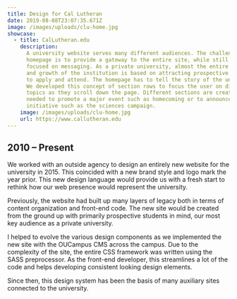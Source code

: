 ```yaml
---
title: Design for Cal Lutheran
date: 2019-08-08T23:07:35.671Z
image: /images/uploads/clu-home.jpg
showcase:
  - title: CalLutheran.edu
    description: 
      A university website serves many different audiences. The challenge of the
      homepage is to provide a gateway to the entire site, while still being
      focused on messaging. As a private university, almost the entire health
      and growth of the institution is based on attracting prospective students
      to apply and attend. The homepage has to tell the story of the university.
      We developed this concept of section rows to focus the user on different
      topics as they scroll down the page. Different sections are created as
      needed to promote a major event such as homecoming or to announce a new
      initiative such as the sciences campaign.
    image: /images/uploads/clu-home.jpg
    url: https://www.callutheran.edu
---
```

## 2010 – Present

We worked with an outside agency to design an entirely new website for the university in 2015. This coincided with a new brand style and logo mark the year prior. This new design language would provide us with a fresh start to rethink how our web presence would represent the university.

Previously, the website had built up many layers of legacy both in terms of content organization and front-end code. The new site would be created from the ground up with primarily prospective students in mind, our most key audience as a private university.

I helped to evolve the various design components as we implemented the new site with the OUCampus CMS across the campus. Due to the complexity of the site, the entire CSS framework was written using the SASS preprocessor. As the front-end developer, this streamlines a lot of the code and helps developing consistent looking design elements.

Since then, this design system has been the basis of many auxiliary sites connected to the university.
